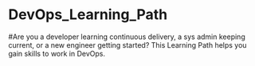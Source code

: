 # DevOps_Learning_Path
#Are you a developer learning continuous delivery, a sys admin keeping current, or a new engineer getting started? This Learning Path helps you gain skills to work in DevOps.
